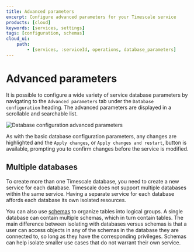 ```yaml
---
title: Advanced parameters
excerpt: Configure advanced parameters for your Timescale service
products: [cloud]
keywords: [services, settings]
tags: [configuration, schemas]
cloud_ui:
    path:
        - [services, :serviceId, operations, database_parameters]
---
```


# Advanced parameters

It is possible to configure a wide variety of service database parameters by
navigating to the `Advanced parameters` tab under the `Database
configuration` heading. The advanced parameters are displayed in a scrollable and searchable list.

![Database configuration advanced parameters](https://assets.timescale.com/docs/images/database-configuration-advanced-parameters.png)

As with the basic database configuration parameters, any changes are highlighted
and the `Apply changes`, or `Apply changes and restart`, button is available,
prompting you to confirm changes before the service is modified.

## Multiple databases

To create more than one Timescale database, you need to create a new
service for each database. Timescale does not support multiple
databases within the same service. Having a separate service for each database
affords each database its own isolated resources.

You can also use [schemas][schemas] to organize tables into logical groups. A
single database can contain multiple schemas, which in turn contain tables. The
main difference between isolating with databases versus schemas is that a user
can access objects in any of the schemas in the database they are connected to,
so long as they have the corresponding privileges. Schemas can help isolate
smaller use cases that do not warrant their own service.

[schemas]: /use-timescale/:currentVersion:/schema-management/

